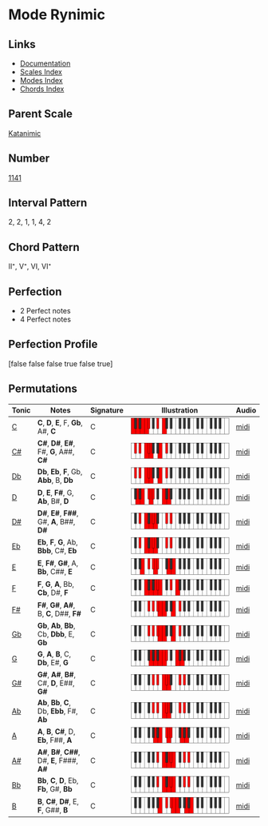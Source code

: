 # Mode Rynimic

## Links

- [Documentation](index.md)
- [Scales Index](Scales.md)
- [Modes Index](Modes.md)
- [Chords Index](Chords.md)

## Parent Scale

[Katanimic](ScaleKatanimic.md)

## Number

[1141](https://ianring.com/musictheory/scales/1141)

## Interval Pattern

2, 2, 1, 1, 4, 2

## Chord Pattern

II⁺, V⁺, VI, VI⁺

## Perfection

- 2 Perfect notes
- 4 Perfect notes

## Perfection Profile

[false false false true false true]

## Permutations

| Tonic | Notes | Signature | Illustration | Audio |
|-------|-------|-----------|--------------|-------|
| [C](ModeCNaturalRynimic.md) | **C**, **D**, **E**, F, **Gb**, A#, **C** | C | ![CNaturalRynimic](ModeCNaturalRynimic.png) | [midi](https://github.com/edipermadi/music/blob/main/docs/ModeCNaturalRynimic.mid?raw=true) |
| [C#](ModeCSharpRynimic.md) | **C#**, **D#**, **E#**, F#, **G**, A##, **C#** | C | ![CSharpRynimic](ModeCSharpRynimic.png) | [midi](https://github.com/edipermadi/music/blob/main/docs/ModeCSharpRynimic.mid?raw=true) |
| [Db](ModeDFlatRynimic.md) | **Db**, **Eb**, **F**, Gb, **Abb**, B, **Db** | C | ![DFlatRynimic](ModeDFlatRynimic.png) | [midi](https://github.com/edipermadi/music/blob/main/docs/ModeDFlatRynimic.mid?raw=true) |
| [D](ModeDNaturalRynimic.md) | **D**, **E**, **F#**, G, **Ab**, B#, **D** | C | ![DNaturalRynimic](ModeDNaturalRynimic.png) | [midi](https://github.com/edipermadi/music/blob/main/docs/ModeDNaturalRynimic.mid?raw=true) |
| [D#](ModeDSharpRynimic.md) | **D#**, **E#**, **F##**, G#, **A**, B##, **D#** | C | ![DSharpRynimic](ModeDSharpRynimic.png) | [midi](https://github.com/edipermadi/music/blob/main/docs/ModeDSharpRynimic.mid?raw=true) |
| [Eb](ModeEFlatRynimic.md) | **Eb**, **F**, **G**, Ab, **Bbb**, C#, **Eb** | C | ![EFlatRynimic](ModeEFlatRynimic.png) | [midi](https://github.com/edipermadi/music/blob/main/docs/ModeEFlatRynimic.mid?raw=true) |
| [E](ModeENaturalRynimic.md) | **E**, **F#**, **G#**, A, **Bb**, C##, **E** | C | ![ENaturalRynimic](ModeENaturalRynimic.png) | [midi](https://github.com/edipermadi/music/blob/main/docs/ModeENaturalRynimic.mid?raw=true) |
| [F](ModeFNaturalRynimic.md) | **F**, **G**, **A**, Bb, **Cb**, D#, **F** | C | ![FNaturalRynimic](ModeFNaturalRynimic.png) | [midi](https://github.com/edipermadi/music/blob/main/docs/ModeFNaturalRynimic.mid?raw=true) |
| [F#](ModeFSharpRynimic.md) | **F#**, **G#**, **A#**, B, **C**, D##, **F#** | C | ![FSharpRynimic](ModeFSharpRynimic.png) | [midi](https://github.com/edipermadi/music/blob/main/docs/ModeFSharpRynimic.mid?raw=true) |
| [Gb](ModeGFlatRynimic.md) | **Gb**, **Ab**, **Bb**, Cb, **Dbb**, E, **Gb** | C | ![GFlatRynimic](ModeGFlatRynimic.png) | [midi](https://github.com/edipermadi/music/blob/main/docs/ModeGFlatRynimic.mid?raw=true) |
| [G](ModeGNaturalRynimic.md) | **G**, **A**, **B**, C, **Db**, E#, **G** | C | ![GNaturalRynimic](ModeGNaturalRynimic.png) | [midi](https://github.com/edipermadi/music/blob/main/docs/ModeGNaturalRynimic.mid?raw=true) |
| [G#](ModeGSharpRynimic.md) | **G#**, **A#**, **B#**, C#, **D**, E##, **G#** | C | ![GSharpRynimic](ModeGSharpRynimic.png) | [midi](https://github.com/edipermadi/music/blob/main/docs/ModeGSharpRynimic.mid?raw=true) |
| [Ab](ModeAFlatRynimic.md) | **Ab**, **Bb**, **C**, Db, **Ebb**, F#, **Ab** | C | ![AFlatRynimic](ModeAFlatRynimic.png) | [midi](https://github.com/edipermadi/music/blob/main/docs/ModeAFlatRynimic.mid?raw=true) |
| [A](ModeANaturalRynimic.md) | **A**, **B**, **C#**, D, **Eb**, F##, **A** | C | ![ANaturalRynimic](ModeANaturalRynimic.png) | [midi](https://github.com/edipermadi/music/blob/main/docs/ModeANaturalRynimic.mid?raw=true) |
| [A#](ModeASharpRynimic.md) | **A#**, **B#**, **C##**, D#, **E**, F###, **A#** | C | ![ASharpRynimic](ModeASharpRynimic.png) | [midi](https://github.com/edipermadi/music/blob/main/docs/ModeASharpRynimic.mid?raw=true) |
| [Bb](ModeBFlatRynimic.md) | **Bb**, **C**, **D**, Eb, **Fb**, G#, **Bb** | C | ![BFlatRynimic](ModeBFlatRynimic.png) | [midi](https://github.com/edipermadi/music/blob/main/docs/ModeBFlatRynimic.mid?raw=true) |
| [B](ModeBNaturalRynimic.md) | **B**, **C#**, **D#**, E, **F**, G##, **B** | C | ![BNaturalRynimic](ModeBNaturalRynimic.png) | [midi](https://github.com/edipermadi/music/blob/main/docs/ModeBNaturalRynimic.mid?raw=true) |
